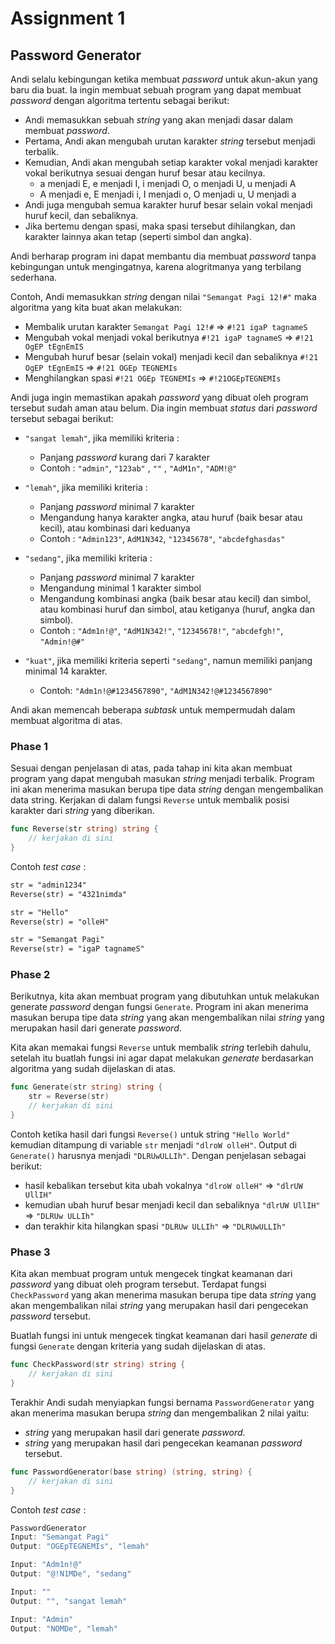 # Assignment 1

## Password Generator

Andi selalu kebingungan ketika membuat _password_ untuk akun-akun yang baru dia buat. Ia ingin membuat sebuah program yang dapat membuat _password_ dengan algoritma tertentu sebagai berikut:

- Andi memasukkan sebuah _string_ yang akan menjadi dasar dalam membuat _password_.
- Pertama, Andi akan mengubah urutan karakter _string_ tersebut menjadi terbalik.
- Kemudian, Andi akan mengubah setiap karakter vokal menjadi karakter vokal berikutnya sesuai dengan huruf besar atau kecilnya.
  - a menjadi E, e menjadi I, i menjadi O, o menjadi U, u menjadi A
  - A menjadi e, E menjadi i, I menjadi o, O menjadi u, U menjadi a
- Andi juga mengubah semua karakter huruf besar selain vokal menjadi huruf kecil, dan sebaliknya.
- Jika bertemu dengan spasi, maka spasi tersebut dihilangkan, dan karakter lainnya akan tetap (seperti simbol dan angka).

Andi berharap program ini dapat membantu dia membuat _password_ tanpa kebingungan untuk mengingatnya, karena alogritmanya yang terbilang sederhana.

Contoh, Andi memasukkan _string_ dengan nilai `"Semangat Pagi 12!#"` maka algoritma yang kita buat akan melakukan:

- Membalik urutan karakter `Semangat Pagi 12!#` => `#!21 igaP tagnameS`
- Mengubah vokal menjadi vokal berikutnya `#!21 igaP tagnameS` => `#!21 OgEP tEgnEmIS`
- Mengubah huruf besar (selain vokal) menjadi kecil dan sebaliknya `#!21 OgEP tEgnEmIS` => `#!21 OGEp TEGNEMIs`
- Menghilangkan spasi `#!21 OGEp TEGNEMIs` => `#!21OGEpTEGNEMIs`

Andi juga ingin memastikan apakah _password_ yang dibuat oleh program tersebut sudah aman atau belum. Dia ingin membuat _status_ dari _password_ tersebut sebagai berikut:

- `"sangat lemah"`, jika memiliki kriteria :
  - Panjang _password_ kurang dari 7 karakter
  - Contoh : `"admin"`, `"123ab"` , `""` , `"AdM1n"`, `"ADM!@"`

- `"lemah"`, jika memiliki kriteria :
  - Panjang _password_ minimal 7 karakter
  - Mengandung hanya karakter angka, atau huruf (baik besar atau kecil), atau kombinasi dari keduanya
  - Contoh : `"Admin123"`, `AdM1N342`, `"12345678"`, `"abcdefghasdas"`

- `"sedang"`, jika memiliki kriteria :
  - Panjang _password_ minimal 7 karakter
  - Mengandung minimal 1 karakter simbol
  - Mengandung kombinasi angka (baik besar atau kecil) dan simbol, atau kombinasi huruf dan simbol, atau ketiganya (huruf, angka dan simbol).
  - Contoh : `"Adm1n!@"`, `"AdM1N342!"`, `"12345678!"`, `"abcdefgh!"`, `"Admin!@#"`

- `"kuat"`, jika memiliki kriteria seperti `"sedang"`, namun memiliki panjang minimal 14 karakter.
  - Contoh: `"Adm1n!@#1234567890"`, `"AdM1N342!@#1234567890"`

Andi akan memencah beberapa _subtask_ untuk mempermudah dalam membuat algoritma di atas.

### Phase 1

Sesuai dengan penjelasan di atas, pada tahap ini kita akan membuat program yang dapat mengubah masukan _string_ menjadi terbalik. Program ini akan menerima masukan berupa tipe data _string_ dengan mengembalikan data string. Kerjakan di dalam fungsi `Reverse` untuk membalik posisi karakter dari _string_ yang diberikan.

```go
func Reverse(str string) string {
    // kerjakan di sini
}
```

Contoh _test case_ :

```txt
str = "admin1234"
Reverse(str) = "4321nimda"

str = "Hello"
Reverse(str) = "olleH"

str = "Semangat Pagi"
Reverse(str) = "igaP tagnameS"
```

### Phase 2

Berikutnya, kita akan membuat program yang dibutuhkan untuk melakukan generate _password_ dengan fungsi `Generate`. Program ini akan menerima masukan berupa tipe data _string_ yang akan mengembalikan nilai _string_ yang merupakan hasil dari generate _password_.

Kita akan memakai fungsi `Reverse` untuk membalik _string_ terlebih dahulu, setelah itu buatlah fungsi ini agar dapat melakukan _generate_ berdasarkan algoritma yang sudah dijelaskan di atas.

```go
func Generate(str string) string {
    str = Reverse(str)
    // kerjakan di sini
}
```

Contoh ketika hasil dari fungsi `Reverse()` untuk string `"Hello World"` kemudian ditampung di variable `str` menjadi `"dlroW olleH"`. Output di `Generate()` harusnya menjadi `"DLRUwULLIh"`. Dengan penjelasan sebagai berikut:

- hasil kebalikan tersebut kita ubah vokalnya `"dlroW olleH"` => `"dlrUW UllIH"`
- kemudian ubah huruf besar menjadi kecil dan sebaliknya `"dlrUW UllIH"` => `"DLRUw ULLIh"`
- dan terakhir kita hilangkan spasi `"DLRUw ULLIh"` => `"DLRUwULLIh"`

### Phase 3

Kita akan membuat program untuk mengecek tingkat keamanan dari _password_ yang dibuat oleh program tersebut. Terdapat fungsi `CheckPassword` yang akan menerima masukan berupa tipe data _string_ yang akan mengembalikan nilai _string_ yang merupakan hasil dari pengecekan _password_ tersebut.

Buatlah fungsi ini untuk mengecek tingkat keamanan dari hasil _generate_ di fungsi `Generate` dengan kriteria yang sudah dijelaskan di atas.

```go
func CheckPassword(str string) string {
    // kerjakan di sini
}
```

Terakhir Andi sudah menyiapkan fungsi bernama `PasswordGenerator` yang akan menerima masukan berupa _string_ dan mengembalikan 2 nilai yaitu:

- _string_ yang merupakan hasil dari generate _password_.
- _string_ yang merupakan hasil dari pengecekan keamanan _password_ tersebut.

```go
func PasswordGenerator(base string) (string, string) {
    // kerjakan di sini
}
```

Contoh _test case_ :

```go
PasswordGenerator
Input: "Semangat Pagi"
Output: "OGEpTEGNEMIs", "lemah"

Input: "Adm1n!@" 
Output: "@!N1MDe", "sedang" 

Input: ""
Output: "", "sangat lemah"

Input: "Admin"
Output: "NOMDe", "lemah"
```
